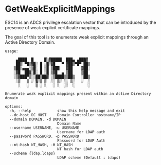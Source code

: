 # GetWeakExplicitMappings

ESC14 is an ADCS privilege escalation vector that can be introduced by the presence of weak explicit certificate mappings.

The goal of this tool is to enumerate weak explicit mappings through an Active Directory Domain.

```
usage: 

	 ▄████  █     █░▓█████  ███▄ ▄███▓
	 ██▒ ▀█▒▓█░ █ ░█░▓█   ▀ ▓██▒▀█▀ ██▒
	▒██░▄▄▄░▒█░ █ ░█ ▒███   ▓██    ▓██░
	░▓█  ██▓░█░ █ ░█ ▒▓█  ▄ ▒██    ▒██ 
	░▒▓███▀▒░░██▒██▓ ░▒████▒▒██▒   ░██▒
	 ░▒   ▒ ░ ▓░▒ ▒  ░░ ▒░ ░░ ▒░   ░  ░
	  ░   ░   ▒ ░ ░   ░ ░  ░░  ░      ░ 

Enumerate weak explicit mappings present within an Active Directory domain

options:
  -h, --help            show this help message and exit
  --dc-host DC_HOST     Domain Controller hostname/IP
  --domain DOMAIN, -d DOMAIN
                        Domain Name
  --username USERNAME, -u USERNAME
                        Username for LDAP auth
  --password PASSWORD, -p PASSWORD
                        Password for LDAP Auth
  --nt-hash NT_HASH, -H NT_HASH
                        NT hash for LDAP auth
  --scheme {ldap,ldaps}
                        LDAP scheme (Default : ldaps)
```
